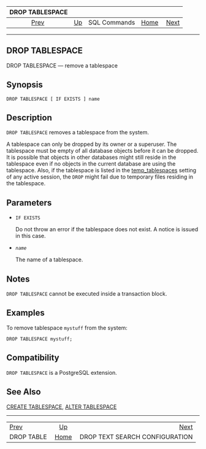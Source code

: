 <!--?xml version="1.0" encoding="UTF-8" standalone="no"?-->

|              DROP TABLESPACE             |                                        |              |                                                       |                                                                 |
| :--------------------------------------: | :------------------------------------- | :----------: | ----------------------------------------------------: | --------------------------------------------------------------: |
| [Prev](sql-droptable.html "DROP TABLE")  | [Up](sql-commands.html "SQL Commands") | SQL Commands | [Home](index.html "PostgreSQL 17devel Documentation") |  [Next](sql-droptsconfig.html "DROP TEXT SEARCH CONFIGURATION") |

***

## DROP TABLESPACE

DROP TABLESPACE — remove a tablespace

## Synopsis

    DROP TABLESPACE [ IF EXISTS ] name

## Description

`DROP TABLESPACE` removes a tablespace from the system.

A tablespace can only be dropped by its owner or a superuser. The tablespace must be empty of all database objects before it can be dropped. It is possible that objects in other databases might still reside in the tablespace even if no objects in the current database are using the tablespace. Also, if the tablespace is listed in the [temp\_tablespaces](runtime-config-client.html#GUC-TEMP-TABLESPACES) setting of any active session, the `DROP` might fail due to temporary files residing in the tablespace.

## Parameters

* `IF EXISTS`

    Do not throw an error if the tablespace does not exist. A notice is issued in this case.

* *`name`*

    The name of a tablespace.

## Notes

`DROP TABLESPACE` cannot be executed inside a transaction block.

## Examples

To remove tablespace `mystuff` from the system:

    DROP TABLESPACE mystuff;

## Compatibility

`DROP TABLESPACE` is a PostgreSQL extension.

## See Also

[CREATE TABLESPACE](sql-createtablespace.html "CREATE TABLESPACE"), [ALTER TABLESPACE](sql-altertablespace.html "ALTER TABLESPACE")

***

|                                          |                                                       |                                                                 |
| :--------------------------------------- | :---------------------------------------------------: | --------------------------------------------------------------: |
| [Prev](sql-droptable.html "DROP TABLE")  |         [Up](sql-commands.html "SQL Commands")        |  [Next](sql-droptsconfig.html "DROP TEXT SEARCH CONFIGURATION") |
| DROP TABLE                               | [Home](index.html "PostgreSQL 17devel Documentation") |                                  DROP TEXT SEARCH CONFIGURATION |
